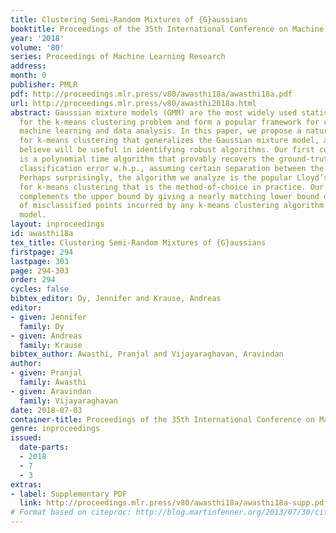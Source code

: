 ```yaml
---
title: Clustering Semi-Random Mixtures of {G}aussians
booktitle: Proceedings of the 35th International Conference on Machine Learning
year: '2018'
volume: '80'
series: Proceedings of Machine Learning Research
address: 
month: 0
publisher: PMLR
pdf: http://proceedings.mlr.press/v80/awasthi18a/awasthi18a.pdf
url: http://proceedings.mlr.press/v80/awasthi2018a.html
abstract: Gaussian mixture models (GMM) are the most widely used statistical model
  for the k-means clustering problem and form a popular framework for clustering in
  machine learning and data analysis. In this paper, we propose a natural robust model
  for k-means clustering that generalizes the Gaussian mixture model, and that we
  believe will be useful in identifying robust algorithms. Our first contribution
  is a polynomial time algorithm that provably recovers the ground-truth up to small
  classification error w.h.p., assuming certain separation between the components.
  Perhaps surprisingly, the algorithm we analyze is the popular Lloyd’s algorithm
  for k-means clustering that is the method-of-choice in practice. Our second result
  complements the upper bound by giving a nearly matching lower bound on the number
  of misclassified points incurred by any k-means clustering algorithm on the semi-random
  model.
layout: inproceedings
id: awasthi18a
tex_title: Clustering Semi-Random Mixtures of {G}aussians
firstpage: 294
lastpage: 303
page: 294-303
order: 294
cycles: false
bibtex_editor: Dy, Jennifer and Krause, Andreas
editor:
- given: Jennifer
  family: Dy
- given: Andreas
  family: Krause
bibtex_author: Awasthi, Pranjal and Vijayaraghavan, Aravindan
author:
- given: Pranjal
  family: Awasthi
- given: Aravindan
  family: Vijayaraghavan
date: 2018-07-03
container-title: Proceedings of the 35th International Conference on Machine Learning
genre: inproceedings
issued:
  date-parts:
  - 2018
  - 7
  - 3
extras:
- label: Supplementary PDF
  link: http://proceedings.mlr.press/v80/awasthi18a/awasthi18a-supp.pdf
# Format based on citeproc: http://blog.martinfenner.org/2013/07/30/citeproc-yaml-for-bibliographies/
---
```

